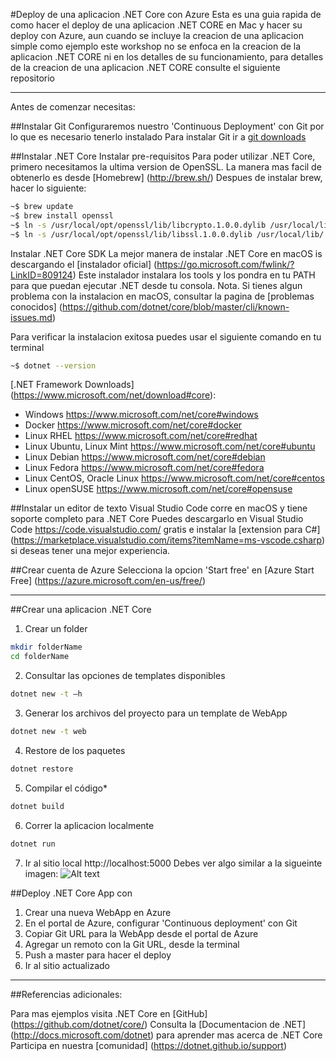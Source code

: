 #Deploy de una aplicacion .NET Core con Azure
Esta es una guia rapida de como hacer el deploy de una aplicacion .NET CORE en Mac y hacer su deploy con Azure, aun cuando se incluye la creacion de una aplicacion simple como ejemplo este workshop no se enfoca en la creacion de la aplicacion .NET CORE ni en los detalles de su funcionamiento, para detalles de la creacion de una aplicacion .NET CORE consulte el siguiente repositorio

---
Antes de comenzar necesitas:

##Instalar Git
Configuraremos nuestro 'Continuous Deployment' con Git por lo que es necesario tenerlo instalado
Para instalar Git ir a [git downloads](https://git-scm.com/downloads)

##Instalar .NET Core
Instalar pre-requisitos
Para poder utilizar .NET Core, primero necesitamos la ultima version de OpenSSL. La manera mas facil de obtenerlo es desde [Homebrew] (http://brew.sh/) Despues de instalar brew, hacer lo siguiente:

```sh
~$ brew update
~$ brew install openssl
~$ ln -s /usr/local/opt/openssl/lib/libcrypto.1.0.0.dylib /usr/local/lib/
~$ ln -s /usr/local/opt/openssl/lib/libssl.1.0.0.dylib /usr/local/lib/
```

Instalar .NET Core SDK
La mejor manera de instalar .NET Core en macOS is descargando el [instalador oficial] (https://go.microsoft.com/fwlink/?LinkID=809124)
Este instalador instalara los tools y los pondra en tu PATH para que puedan ejecutar .NET desde tu consola.
Nota. Si tienes algun problema con la instalacion en macOS, consultar la pagina de [problemas conocidos] (https://github.com/dotnet/core/blob/master/cli/known-issues.md)

Para verificar la instalacion exitosa puedes usar el siguiente comando en tu terminal
```sh
~$ dotnet --version
```

[.NET Framework Downloads] (https://www.microsoft.com/net/download#core):
* Windows https://www.microsoft.com/net/core#windows
* Docker https://www.microsoft.com/net/core#docker
* Linux RHEL https://www.microsoft.com/net/core#redhat
* Linux Ubuntu, Linux Mint https://www.microsoft.com/net/core#ubuntu
* Linux Debian https://www.microsoft.com/net/core#debian
* Linux Fedora https://www.microsoft.com/net/core#fedora
* Linux CentOS, Oracle Linux https://www.microsoft.com/net/core#centos
* Linux openSUSE https://www.microsoft.com/net/core#opensuse


##Instalar un editor de texto
Visual Studio Code corre en macOS y tiene soporte completo para .NET Core
Puedes descargarlo en Visual Studio Code <https://code.visualstudio.com/> gratis e instalar la [extension para C#] (https://marketplace.visualstudio.com/items?itemName=ms-vscode.csharp) si deseas tener una mejor experiencia.

##Crear cuenta de Azure
Selecciona la opcion 'Start free' en [Azure Start Free] (https://azure.microsoft.com/en-us/free/)

---

##Crear una aplicacion .NET Core
1. Crear un folder
```sh
mkdir folderName
cd folderName
```
2. Consultar las opciones de templates disponibles
```sh
dotnet new -t –h
```
3. Generar los archivos del proyecto para un template de WebApp
```sh
dotnet new -t web
```
4. Restore de los paquetes
```sh
dotnet restore
```
5. Compilar el código*
```sh
dotnet build
```
6. Correr la aplicacion localmente
```sh
dotnet run
```
7. Ir al sitio local
http://localhost:5000
  Debes ver algo similar a la sigueinte imagen:
![Alt text](/NETCore_Azure_Deploy/localhost.png?raw=true "localhost view")

##Deploy .NET Core App con 
1. Crear una nueva WebApp en Azure
2. En el portal de Azure, configurar 'Continuous deployment' con Git
3. Copiar Git URL para la WebApp desde el portal de Azure
4. Agregar un remoto con la Git URL, desde la terminal
5. Push a master para hacer el deploy
6. Ir al sitio actualizado

---
##Referencias adicionales:

Para mas ejemplos visita .NET Core en [GitHub] (https://github.com/dotnet/core/)
Consulta la [Documentacion de .NET] (http://docs.microsoft.com/dotnet) para aprender mas acerca de .NET Core
Participa en nuestra [comunidad] (https://dotnet.github.io/support)
